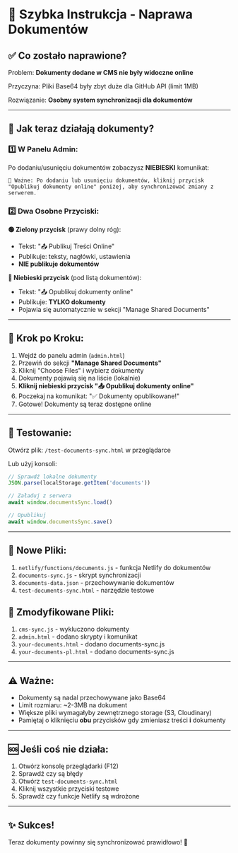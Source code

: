 # 🔧 Szybka Instrukcja - Naprawa Dokumentów

## ✅ Co zostało naprawione?

Problem: **Dokumenty dodane w CMS nie były widoczne online**

Przyczyna: Pliki Base64 były zbyt duże dla GitHub API (limit 1MB)

Rozwiązanie: **Osobny system synchronizacji dla dokumentów**

---

## 🎯 Jak teraz działają dokumenty?

### 1️⃣ W Panelu Admin:

Po dodaniu/usunięciu dokumentów zobaczysz **NIEBIESKI** komunikat:

```
📌 Ważne: Po dodaniu lub usunięciu dokumentów, kliknij przycisk 
"Opublikuj dokumenty online" poniżej, aby synchronizować zmiany z serwerem.
```

### 2️⃣ Dwa Osobne Przyciski:

**🟢 Zielony przycisk** (prawy dolny róg):
- Tekst: "📤 Publikuj Treści Online"
- Publikuje: teksty, nagłówki, ustawienia
- **NIE publikuje dokumentów**

**🔵 Niebieski przycisk** (pod listą dokumentów):
- Tekst: "📤 Opublikuj dokumenty online"  
- Publikuje: **TYLKO dokumenty**
- Pojawia się automatycznie w sekcji "Manage Shared Documents"

---

## 📝 Krok po Kroku:

1. Wejdź do panelu admin (`admin.html`)
2. Przewiń do sekcji **"Manage Shared Documents"**
3. Kliknij "Choose Files" i wybierz dokumenty
4. Dokumenty pojawią się na liście (lokalnie)
5. **Kliknij niebieski przycisk "📤 Opublikuj dokumenty online"**
6. Poczekaj na komunikat: "✅ Dokumenty opublikowane!"
7. Gotowe! Dokumenty są teraz dostępne online

---

## 🧪 Testowanie:

Otwórz plik: `/test-documents-sync.html` w przeglądarce

Lub użyj konsoli:
```javascript
// Sprawdź lokalne dokumenty
JSON.parse(localStorage.getItem('documents'))

// Załaduj z serwera
await window.documentsSync.load()

// Opublikuj
await window.documentsSync.save()
```

---

## 📂 Nowe Pliki:

1. `netlify/functions/documents.js` - funkcja Netlify do dokumentów
2. `documents-sync.js` - skrypt synchronizacji
3. `documents-data.json` - przechowywanie dokumentów
4. `test-documents-sync.html` - narzędzie testowe

## 🔄 Zmodyfikowane Pliki:

1. `cms-sync.js` - wykluczono dokumenty
2. `admin.html` - dodano skrypty i komunikat
3. `your-documents.html` - dodano documents-sync.js
4. `your-documents-pl.html` - dodano documents-sync.js

---

## ⚠️ Ważne:

- Dokumenty są nadal przechowywane jako Base64
- Limit rozmiaru: ~2-3MB na dokument
- Większe pliki wymagałyby zewnętrznego storage (S3, Cloudinary)
- Pamiętaj o kliknięciu **obu** przycisków gdy zmieniasz treści **i** dokumenty

---

## 🆘 Jeśli coś nie działa:

1. Otwórz konsolę przeglądarki (F12)
2. Sprawdź czy są błędy
3. Otwórz `test-documents-sync.html`
4. Kliknij wszystkie przyciski testowe
5. Sprawdź czy funkcje Netlify są wdrożone

---

## ✨ Sukces!

Teraz dokumenty powinny się synchronizować prawidłowo! 🎉
